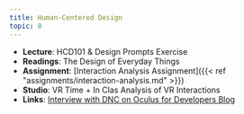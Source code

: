 ```yaml
---
title: Human-Centered Design
topic: 8
---
```

- **Lecture**: HCD101 & Design Prompts Exercise
- **Readings**: The Design of Everyday Things
- **Assignment**: [Interaction Analysis Assignment]({{< ref "assignments/interaction-analysis.md" >}})
- **Studio**: VR Time + In Clas Analysis of VR Interactions
- **Links**: [Interview with DNC on Oculus for Developers Blog](https://developer.oculus.com/blog/immersive-design-interview-with-sam-gage-principal-technical-designer-at-ndreams-/)
